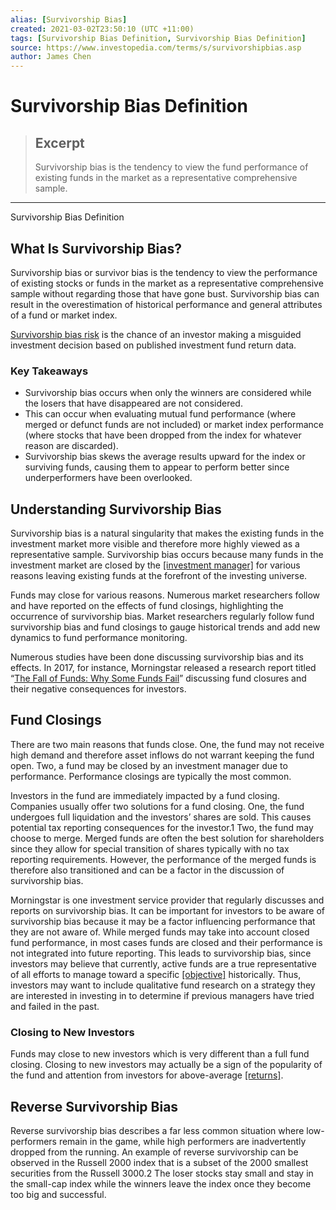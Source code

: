 ```yaml
---
alias: [Survivorship Bias]
created: 2021-03-02T23:50:10 (UTC +11:00)
tags: [Survivorship Bias Definition, Survivorship Bias Definition]
source: https://www.investopedia.com/terms/s/survivorshipbias.asp
author: James Chen
---
```


# Survivorship Bias Definition

> ## Excerpt
> Survivorship bias is the tendency to view the fund performance of existing funds in the market as a representative comprehensive sample.

---

Survivorship Bias Definition
## What Is Survivorship Bias?

Survivorship bias or survivor bias is the tendency to view the performance of existing stocks or funds in the market as a representative comprehensive sample without regarding those that have gone bust. Survivorship bias can result in the overestimation of historical performance and general attributes of a fund or market index.

[Survivorship bias risk](https://www.investopedia.com/terms/s/survivorship-bias-risk.asp) is the chance of an investor making a misguided investment decision based on published investment fund return data.

### Key Takeaways

-   Survivorship bias occurs when only the winners are considered while the losers that have disappeared are not considered.
-   This can occur when evaluating mutual fund performance (where merged or defunct funds are not included) or market index performance (where stocks that have been dropped from the index for whatever reason are discarded).
-   Survivorship bias skews the average results upward for the index or surviving funds, causing them to appear to perform better since underperformers have been overlooked.

## Understanding Survivorship Bias

Survivorship bias is a natural singularity that makes the existing funds in the investment market more visible and therefore more highly viewed as a representative sample. Survivorship bias occurs because many funds in the investment market are closed by the [[investment manager]](https://www.investopedia.com/terms/i/investment-manager.asp) for various reasons leaving existing funds at the forefront of the investing universe.

Funds may close for various reasons. Numerous market researchers follow and have reported on the effects of fund closings, highlighting the occurrence of survivorship bias. Market researchers regularly follow fund survivorship bias and fund closings to gauge historical trends and add new dynamics to fund performance monitoring.

Numerous studies have been done discussing survivorship bias and its effects. In 2017, for instance, Morningstar released a research report titled “[The Fall of Funds: Why Some Funds Fail](https://www.morningstar.com/lp/fall-of-funds)” discussing fund closures and their negative consequences for investors.

## Fund Closings

There are two main reasons that funds close. One, the fund may not receive high demand and therefore asset inflows do not warrant keeping the fund open. Two, a fund may be closed by an investment manager due to performance. Performance closings are typically the most common.

Investors in the fund are immediately impacted by a fund closing. Companies usually offer two solutions for a fund closing. One, the fund undergoes full liquidation and the investors’ shares are sold. This causes potential tax reporting consequences for the investor.1 Two, the fund may choose to merge. Merged funds are often the best solution for shareholders since they allow for special transition of shares typically with no tax reporting requirements. However, the performance of the merged funds is therefore also transitioned and can be a factor in the discussion of survivorship bias.

Morningstar is one investment service provider that regularly discusses and reports on survivorship bias. It can be important for investors to be aware of survivorship bias because it may be a factor influencing performance that they are not aware of. While merged funds may take into account closed fund performance, in most cases funds are closed and their performance is not integrated into future reporting. This leads to survivorship bias, since investors may believe that currently, active funds are a true representative of all efforts to manage toward a specific [[objective]](https://www.investopedia.com/terms/i/investmentobjective.asp) historically. Thus, investors may want to include qualitative fund research on a strategy they are interested in investing in to determine if previous managers have tried and failed in the past.

### Closing to New Investors

Funds may close to new investors which is very different than a full fund closing. Closing to new investors may actually be a sign of the popularity of the fund and attention from investors for above-average [[returns]](https://www.investopedia.com/terms/r/return.asp).

## Reverse Survivorship Bias

Reverse survivorship bias describes a far less common situation where low- performers remain in the game, while high performers are inadvertently dropped from the running. An example of reverse survivorship can be observed in the Russell 2000 index that is a subset of the 2000 smallest securities from the Russell 3000.2 The loser stocks stay small and stay in the small-cap index while the winners leave the index once they become too big and successful.
